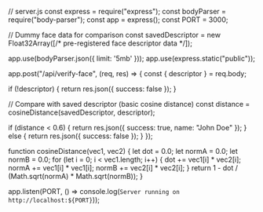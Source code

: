 // server.js
const express = require("express");
const bodyParser = require("body-parser");
const app = express();
const PORT = 3000;

// Dummy face data for comparison
const savedDescriptor = new Float32Array([/* pre-registered face descriptor data */]);

app.use(bodyParser.json({ limit: '5mb' }));
app.use(express.static("public"));

app.post("/api/verify-face", (req, res) => {
  const { descriptor } = req.body;

  if (!descriptor) {
    return res.json({ success: false });
  }

  // Compare with saved descriptor (basic cosine distance)
  const distance = cosineDistance(savedDescriptor, descriptor);

  if (distance < 0.6) {
    return res.json({ success: true, name: "John Doe" });
  } else {
    return res.json({ success: false });
  }
});

function cosineDistance(vec1, vec2) {
  let dot = 0.0;
  let normA = 0.0;
  let normB = 0.0;
  for (let i = 0; i < vec1.length; i++) {
    dot += vec1[i] * vec2[i];
    normA += vec1[i] * vec1[i];
    normB += vec2[i] * vec2[i];
  }
  return 1 - dot / (Math.sqrt(normA) * Math.sqrt(normB));
}

app.listen(PORT, () => console.log(`Server running on http://localhost:${PORT}`));
